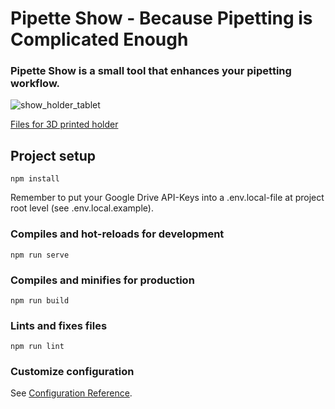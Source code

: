 # Pipette Show - Because Pipetting is Complicated Enough
### Pipette Show is a small tool that enhances your pipetting workflow.

![show_holder_tablet](https://user-images.githubusercontent.com/57171901/135596491-a7e8fa46-5130-4d96-ab4d-ebf7022cefc9.jpg)

[Files for 3D printed holder](https://github.com/Global-Biofoundries-Alliance/pipette-show/tree/main/public/downloads)

## Project setup

```
npm install
```
Remember to put your Google Drive API-Keys into a .env.local-file at project root level (see .env.local.example).

### Compiles and hot-reloads for development
```
npm run serve
```

### Compiles and minifies for production
```
npm run build
```

### Lints and fixes files
```
npm run lint
```

### Customize configuration
See [Configuration Reference](https://cli.vuejs.org/config/).
